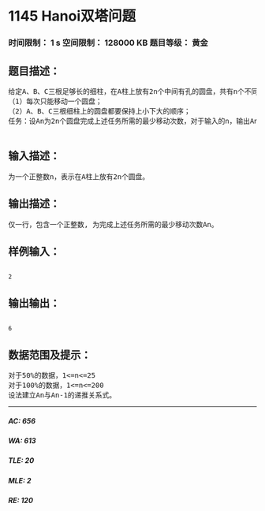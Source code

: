 # 1145 Hanoi双塔问题   
### 时间限制： 1 s     空间限制： 128000 KB     题目等级： 黄金  
## 题目描述：  

<pre>
给定A、B、C三根足够长的细柱，在A柱上放有2n个中间有孔的圆盘，共有n个不同的尺寸，每个尺寸都有两个相同的圆盘，注意这两个圆盘是不加区分的（下图为n=3的情形）。现要将这些圆盘移到C柱上，在移动过程中可放在B柱上暂存。要求：
（1）每次只能移动一个圆盘；
（2）A、B、C三根细柱上的圆盘都要保持上小下大的顺序；
任务：设An为2n个圆盘完成上述任务所需的最少移动次数，对于输入的n，输出An。
 
</pre>
  
  
## 输入描述：  

<pre>
为一个正整数n，表示在A柱上放有2n个圆盘。
</pre>
  
  
## 输出描述：  

<pre>
仅一行，包含一个正整数, 为完成上述任务所需的最少移动次数An。
</pre>
  
  
## 样例输入：  

<pre><code>
2
</code></pre>
  
  
## 输出输出：  

<pre><code>
6
</code></pre>
  
  
## 数据范围及提示：  

<pre>
对于50%的数据，1<=n<=25
对于100%的数据，1<=n<=200
设法建立An与An-1的递推关系式。
</pre>
  
  
***  

##### AC: 656  
##### WA: 613  
##### TLE: 20  
##### MLE: 2  
##### RE: 120  
